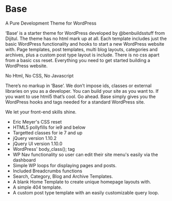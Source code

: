 Base
====

A Pure Development Theme for WordPress

‘Base‘ is a starter theme for WordPress developed by @benbuildsstuff from Dijitul. The theme has no html mark up at all. Each template includes just the basic WordPress functionality and hooks to start a new WordPress website with. Page templates, post templates, multi blog layouts, categories and archives, plus a custom post type layout is include. There is no css apart from a basic css reset. Everything you need to get started building a WordPress website.

No Html, No CSS, No Javascript

There’s no markup in ‘Base’. We don’t impose ids, classes or external libraries on you as a developer. You can build your site as you want to. If you want to use html5 that’s cool. Go ahead. Base simply gives you the WordPress hooks and tags needed for a standard WordPress site.

We let your front-end skills shine.

- Eric Meyer's CSS reset
- HTML5 pollyfills for ie9 and below
- Targetted classes for ie 7 and up
- jQuery version 1.10.2
- jQuery UI version 1.10.0
- WordPress' body_class(); tag
- WP Nav functionality so user can edit their site menu's easily via the dashboard
- Simple WP loops for displaying pages and posts. 
- Included Breadcrumbs functions
- Search, Category, Blog and Archive Templates.
- A blank Home Template to create unique homepage layouts with.
- A simple 404 template.
- A custom post type template with an easily customizable query loop. 
